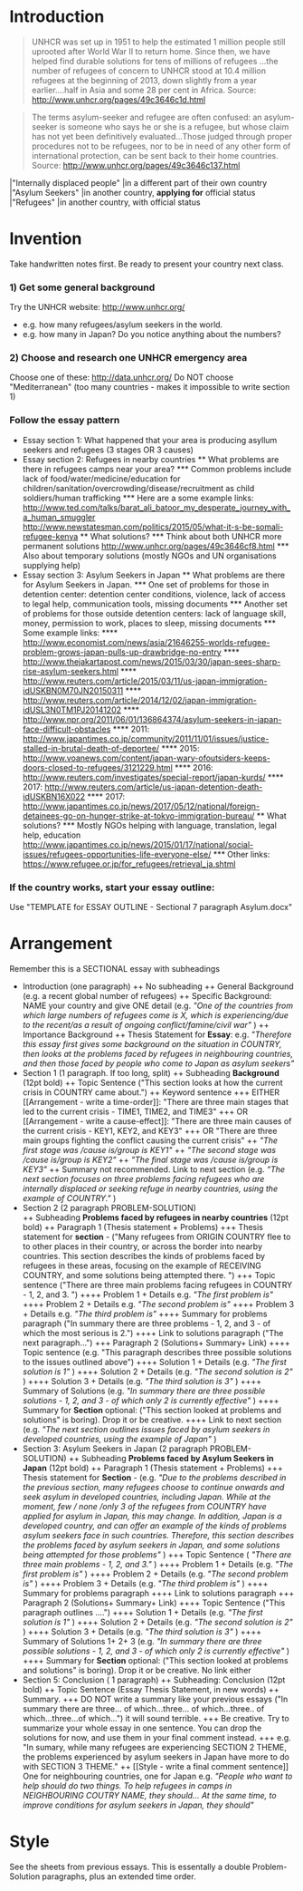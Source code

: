 # Introduction
>UNHCR was set up in 1951 to help the estimated 1 million people still uprooted after World War II to return home. Since then, we have helped find durable solutions for tens of millions of refugees ...the number of refugees of concern to UNHCR stood at 10.4 million refugees at the beginning of 2013, down slightly from a year earlier....half in Asia and some 28 per cent in Africa. Source: http://www.unhcr.org/pages/49c3646c1d.html

>The terms asylum-seeker and refugee are often confused: an asylum-seeker is someone who says he or she is a refugee, but whose claim has not yet been definitively evaluated...Those judged through proper procedures not to be refugees, nor to be in need of any other form of international protection, can be sent back to their home countries. Source: http://www.unhcr.org/pages/49c3646c137.html

|"Internally displaced people" 	|in a different part of their own country 			 
|"Asylum Seekers" 				|in another country, __applying for__ official status 
|"Refugees" 						|in another country, with official status 

# Invention
Take handwritten notes first. Be ready to present your country next class.

### 1) Get some general background 
Try  the UNHCR website: http://www.unhcr.org/
* e.g. how many refugees/asylum seekers in the world. 
* e.g. how many in Japan? Do you notice anything about the numbers?

### 2) Choose and research one UNHCR emergency area
Choose one of these: http://data.unhcr.org/
Do NOT choose "Mediterranean" (too many countries - makes it impossible to write section 1)
### Follow the essay pattern
* Essay section 1: What happened that your area is producing asyllum seekers and refugees (3 stages OR 3 causes)
* Essay section 2: Refugees in nearby countries
** What problems are there in refugees camps near your area? 
*** Common problems include lack of food/water/medicine/education for children/sanitation/overcrowding/disease/recruitment as child soldiers/human trafficking 
*** Here are a some example links: http://www.ted.com/talks/barat_ali_batoor_my_desperate_journey_with_a_human_smuggler http://www.newstatesman.com/politics/2015/05/what-it-s-be-somali-refugee-kenya 
** What solutions?
*** Think about both UNHCR more permanent solutions http://www.unhcr.org/pages/49c3646cf8.html
*** Also about temporary solutions (mostly NGOs and UN organisations supplying help)
* Essay section 3: Asylum Seekers in Japan
** What problems are there for Asylum Seekers in Japan.
*** One set of problems for those in detention center: detention center conditions, violence, lack of access to legal help, communication tools, missing documents
*** Another set of problems for those outside detention centers: lack of language skill, money, permission to work, places to sleep, missing documents
*** Some example links: 
****  http://www.economist.com/news/asia/21646255-worlds-refugee-problem-grows-japan-pulls-up-drawbridge-no-entry
****  http://www.thejakartapost.com/news/2015/03/30/japan-sees-sharp-rise-asylum-seekers.html
****  http://www.reuters.com/article/2015/03/11/us-japan-immigration-idUSKBN0M70JN20150311
****  http://www.reuters.com/article/2014/12/02/japan-immigration-idUSL3N0TM1PJ20141202
****  http://www.npr.org/2011/06/01/136864374/asylum-seekers-in-japan-face-difficult-obstacles
**** 2011: http://www.japantimes.co.jp/community/2011/11/01/issues/justice-stalled-in-brutal-death-of-deportee/
**** 2015: http://www.voanews.com/content/japan-wary-ofoutsiders-keeps-doors-closed-to-refugees/3121229.html
**** 2016: http://www.reuters.com/investigates/special-report/japan-kurds/
**** 2017: http://www.reuters.com/article/us-japan-detention-death-idUSKBN16X022
**** 2017: http://www.japantimes.co.jp/news/2017/05/12/national/foreign-detainees-go-on-hunger-strike-at-tokyo-immigration-bureau/
** What solutions? 
*** Mostly NGOs helping with language, translation, legal help, education http://www.japantimes.co.jp/news/2015/01/17/national/social-issues/refugees-opportunities-life-everyone-else/
*** Other links: https://www.refugee.or.jp/for_refugees/retrieval_ja.shtml

### If the country works, start your essay outline: 
Use "TEMPLATE for ESSAY OUTLINE - Sectional 7 paragraph Asylum.docx"

# Arrangement
Remember this is a SECTIONAL essay with subheadings 

+ Introduction (one paragraph)
++ No subheading
++ General Background (e.g. a recent global number of refugees) 
++ Specific Background:  NAME your country and give ONE detail (e.g. _"One of the countries from which large numbers of refugees come is X, which is experiencing/due to the recent/as a result of ongoing conflict/famine/civil war"_ )
++ Importance Background 
++ Thesis  Statement for __Essay__: e.g. _"Therefore this essay first gives some background on the situation in COUNTRY, then looks at the problems faced by refugees in neighbouring countries, and then those faced by people who come to Japan as asylum seekers"_
+ Section 1 (1 paragraph. If too long, split) 
++ Subheading __Background__ (12pt bold)
++ Topic Sentence ("This section looks at how the current crisis in COUNTRY came about.")
++ Keyword sentence
+++ EITHER [[Arrangement - write a time-order]]: "There are three main stages that led to the current crisis - TIME1, TIME2, and TIME3"
+++ OR [[Arrangement - write a cause-effect]]: "There are three main causes of the current crisis - KEY1, KEY2, and KEY3"
+++ OR "There are three main groups fighting the conflict causing the current crisis"
++ _"The first stage was /cause is/group is KEY1"_
++ _"The second stage was /cause is/group is KEY2"_
++ _"The final stage was /cause is/group is KEY3"_
++  Summary not recommended. Link to next section (e.g. _“The next section focuses on three problems facing refugees who are internally displaced or seeking refuge in nearby countries, using the example of COUNTRY."_ )
+ Section 2 (2 paragraph PROBLEM-SOLUTION)  
++ Subheading __Problems faced by refugees in nearby countries__  (12pt bold)
++ Paragraph 1 (Thesis statement +  Problems)
+++ Thesis statement for __section__ - ("Many refugees from ORIGIN COUNTRY flee to to other places in their country, or across the border into nearby countries. This section describes the kinds of problems faced by refugees in these areas, focusing on the example of RECEIVING COUNTRY, and some solutions being attempted there. ")
+++ Topic sentence ("There are three main problems facing refugees in COUNTRY - 1, 2, and 3. ")
++++ Problem 1 +  Details e.g. _"The first problem is"_ 
++++ Problem 2 +  Details e.g. _"The second problem is"_ 
++++ Problem 3 +  Details e.g. _"The third problem is"_
++++ Summary for problems paragraph ("In summary there are three problems - 1, 2, and 3 - of which the most serious is 2.")
++++ Link to solutions paragraph ("The next paragraph...")
+++ Paragraph 2 (Solutions+ Summary+ Link)
++++ Topic sentence (e.g. "This paragraph describes three possible solutions to the issues outlined above")
++++ Solution 1 +  Details (e.g. _"The first solution is 1"_ )
++++ Solution 2 +  Details (e.g. _"The second solution is 2"_ )
++++ Solution 3 +  Details (e.g. _"The third solution is 3"_ )
++++ Summary of Solutions (e.g. _"In summary there are three possible solutions - 1, 2, and 3 - of which only 2 is currently effective"_ )
++++ Summary for __Section__ optional: ("This section looked at problems and solutions" is boring). Drop it or be creative.
++++ Link to next section (e.g. _"The next section outlines issues faced by asylum seekers in developed countries, using the example of Japan"_ )
+ Section 3: Asylum Seekers in Japan (2 paragraph PROBLEM-SOLUTION) 
++ Subheading __Problems faced by Asylum Seekers in Japan__ (12pt bold)
++ Paragraph 1 (Thesis statement +  Problems)
+++ Thesis statement for __Section__ - (e.g. _"Due to the problems described in the previous section, many refugees choose to continue onwards and seek asylum in developed countries, including Japan. While at the moment, few / none /only 3 of the refugees from COUNTRY have applied for asylum in Japan, this may change. In addition, Japan is a developed country, and can offer an example of the kinds of problems asylum seekers face in such countries. Therefore, this section describes the problems faced by asylum seekers in Japan, and some solutions being attempted for those problems"_ )
+++ Topic Sentence ( _"There are three main problems - 1, 2, and 3."_ ) 
++++ Problem 1 +  Details (e.g. _"The first problem is"_ )
++++ Problem 2 +  Details (e.g. _"The second problem is"_ )
++++ Problem 3 +  Details (e.g. _"The third problem is"_ )
++++ Summary for problems paragraph
++++ Link to solutions paragraph
+++ Paragraph 2 (Solutions+ Summary+ Link)
++++ Topic Sentence ("This paragraph outlines ....")
++++ Solution 1 +  Details (e.g. _"The first solution is 1"_ )
++++ Solution 2 +  Details (e.g. _"The second solution is 2"_ )
++++ Solution 3 +  Details (e.g. _"The third solution is 3"_ )
++++ Summary of Solutions 1+ 2+ 3 (e.g. _"In summary there are three possible solutions - 1, 2, and 3 - of which only 2 is currently effective"_ )
++++ Summary for __Section__ optional: ("This section looked at problems and solutions" is boring). Drop it or be creative. No link either 
+ Section 5: Conclusion ( 1 paragraph)
++ Subheading: Conclusion (12pt bold)
++ Topic Sentence (Essay Thesis Statement, in new words)
++ Summary. 
+++ DO NOT write a summary like your previous essays ("In summary there are three... of which...three... of which...three.. of which...three...of which...") it will sound terrible. 
+++ Be creative. Try to summarize your whole essay in one sentence. You can drop the solutions for now, and use them in your final comment instead. 
+++ e.g. "In sumary, while many refugees are experiencing SECTION 2 THEME,  the problems experienced by asylum seekers in Japan have more to do with SECTION 3 THEME."
++ [[Style - write a final comment sentence]] One for neighbouring countries, one for Japan e.g. _"People who want to help should do two things. To help refugees in camps in NEIGHBOURING COUTRY NAME, they should... At the same time, to improve conditions for asylum seekers in Japan, they should"_

# Style
See the sheets from previous essays. 
This is essentally a double Problem-Solution paragraphs, plus an extended time order. 
 


 

